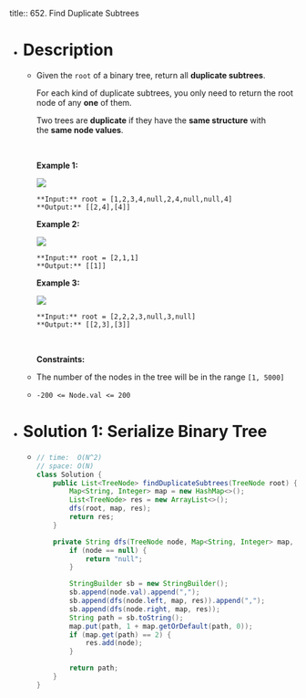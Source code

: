 title:: 652. Find Duplicate Subtrees

- # Description
	- Given the `root` of a binary tree, return all **duplicate subtrees**.
	  
	  For each kind of duplicate subtrees, you only need to return the root node of any **one** of them.
	  
	  Two trees are **duplicate** if they have the **same structure** with the **same node values**.
	  
	   
	  
	  **Example 1:**
	  
	  ![](https://assets.leetcode.com/uploads/2020/08/16/e1.jpg)
	  
	  ```
	  **Input:** root = [1,2,3,4,null,2,4,null,null,4]
	  **Output:** [[2,4],[4]]
	  ```
	  
	  **Example 2:**
	  
	  ![](https://assets.leetcode.com/uploads/2020/08/16/e2.jpg)
	  
	  ```
	  **Input:** root = [2,1,1]
	  **Output:** [[1]]
	  ```
	  
	  **Example 3:**
	  
	  ![](https://assets.leetcode.com/uploads/2020/08/16/e33.jpg)
	  
	  ```
	  **Input:** root = [2,2,2,3,null,3,null]
	  **Output:** [[2,3],[3]]
	  ```
	  
	   
	  
	  **Constraints:**
	- The number of the nodes in the tree will be in the range `[1, 5000]`
	- `-200 <= Node.val <= 200`
- # Solution 1: Serialize Binary Tree
	- ```java
	  // time:  O(N^2)
	  // space: O(N)
	  class Solution {
	      public List<TreeNode> findDuplicateSubtrees(TreeNode root) {
	          Map<String, Integer> map = new HashMap<>();
	          List<TreeNode> res = new ArrayList<>();
	          dfs(root, map, res);
	          return res;
	      }
	  
	      private String dfs(TreeNode node, Map<String, Integer> map, List<TreeNode> res) {
	          if (node == null) {
	              return "null";
	          }
	  
	          StringBuilder sb = new StringBuilder();
	          sb.append(node.val).append(",");
	          sb.append(dfs(node.left, map, res)).append(",");
	          sb.append(dfs(node.right, map, res));
	          String path = sb.toString();
	          map.put(path, 1 + map.getOrDefault(path, 0));
	          if (map.get(path) == 2) {
	              res.add(node);
	          }
	  
	          return path;
	      }
	  }
	  ```